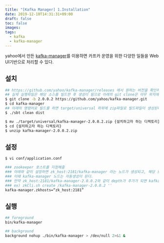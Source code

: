 ```yaml
---
title: "[Kafka Manager] 1.Installation"
date: 2019-12-10T14:31:31+09:00
draft: false
toc: false
images:
tags:
  - kafka
  - kafka-manager
---
```


yahoo에서 만든 [kafka-manager](https://github.com/yahoo/kafka-manager)를 이용하면 카프카 운영을 위한 다양한 일들을 Web UI기반으로 처리할 수 있다.

## 설치

```bash
## https://github.com/yahoo/kafka-manager/releases 에서 원하는 버전을 확인하고 -b 파라미터로 버전을 넘겨준다.
## 실제 실행파일은 해당 소스를 빌드한 후 생성이 됨으로 아래의 git clone은 아무 위치에서 실행해도 상관없다.
$ git clone -b 2.0.0.2 https://github.com/yahoo/kafka-manager.git
$ cd kafka-manager
## 아래의 명령어로 빌드를 하면 target/universal 하위에 zip파일로 빌드파일이 생성된다.
$ ./sbt clean dist

$ mv ./target/universal/kafka-manager-2.0.0.2.zip {설치하고자 하는 디렉토리}
$ cd {설치하고자 하는 디렉토리}
$ unzip kafka-manager-2.0.0.2.zip
```

## 설정
```bash
$ vi conf/application.conf

### zookeeper 호스트를 지정해줌
### 아래와 같이 설정하면 zk_host:2181/kafka-manager 라는 노드가 생성되고, 해당 노드에 kafka manager 사용에 따른 각종 state가 저장된다.
### 이때 kafka-manager 노드는 자동생성이 된다.
### 만약 zk_host:2181/kafka-manager-2.0.0.2와 같이 depth가 추가가 되면 kafka manager는 해당 노드를 생성해 주지 않기 때문에 kafka-manager-2.0.0.2 노드는 직접 수동으로 만들어 줘야 한다.
### ex) zkCli.sh create /kafka-manager-2.0.0.2 ''
kafka-manager.zkhosts=“zk_host:2181”
```

## 실행
```bash
## foreground
bin/kafka-manager

## background
background nohup ./bin/kafka-manager > /dev/null 2>&1 &
```
